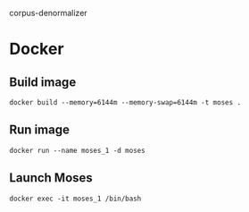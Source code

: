 corpus-denormalizer

# Docker
## Build image
    docker build --memory=6144m --memory-swap=6144m -t moses .
## Run image
    docker run --name moses_1 -d moses
## Launch Moses
    docker exec -it moses_1 /bin/bash

